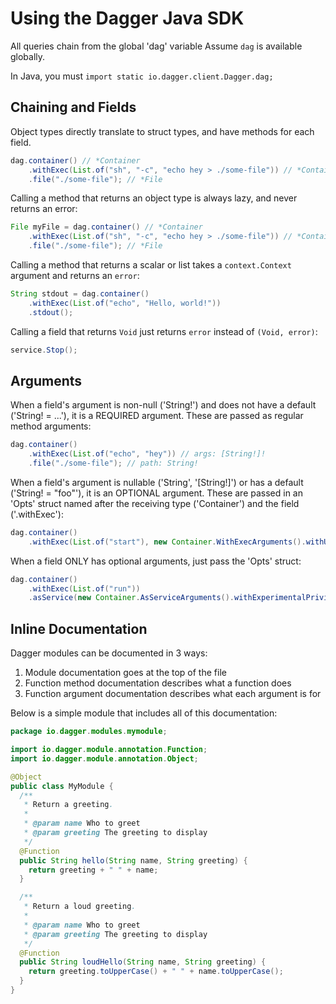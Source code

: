 # Using the Dagger Java SDK

All queries chain from the global 'dag' variable
Assume `dag` is available globally.

In Java, you must `import static io.dagger.client.Dagger.dag;`

## Chaining and Fields

Object types directly translate to struct types, and have methods for each field.

```java
dag.container() // *Container
    .withExec(List.of("sh", "-c", "echo hey > ./some-file")) // *Container
    .file("./some-file"); // *File
```

Calling a method that returns an object type is always lazy, and never returns
an error:

```java
File myFile = dag.container() // *Container
    .withExec(List.of("sh", "-c", "echo hey > ./some-file")) // *Container
    .file("./some-file"); // *File
```

Calling a method that returns a scalar or list takes a `context.Context`
argument and returns an `error`:

```java
String stdout = dag.container()
    .withExec(List.of("echo", "Hello, world!"))
    .stdout();
```

Calling a field that returns `Void` just returns `error` instead of `(Void, error)`:

```java
service.Stop();
```

## Arguments

When a field's argument is non-null ('String!') and does not have a default
('String! = ...'), it is a REQUIRED argument. These are passed as regular
method arguments:

```java
dag.container()
    .withExec(List.of("echo", "hey")) // args: [String!]!
    .file("./some-file"); // path: String!
```

When a field's argument is nullable ('String', '[String!]') or has a default
('String! = "foo"'), it is an OPTIONAL argument. These are passed in an 'Opts'
struct named after the receiving type ('Container') and the field ('.withExec'):

```java
dag.container()
    .withExec(List.of("start"), new Container.WithExecArguments().withUseEntrypoint(true));
```

When a field ONLY has optional arguments, just pass the 'Opts' struct:

```java
dag.container()
    .withExec(List.of("run"))
    .asService(new Container.AsServiceArguments().withExperimentalPrivilegedNesting(true));
```

## Inline Documentation

Dagger modules can be documented in 3 ways:
1. Module documentation goes at the top of the file
2. Function method documentation describes what a function does
3. Function argument documentation describes what each argument is for

Below is a simple module that includes all of this documentation:

```java
package io.dagger.modules.mymodule;

import io.dagger.module.annotation.Function;
import io.dagger.module.annotation.Object;

@Object
public class MyModule {
  /**
   * Return a greeting.
   *
   * @param name Who to greet
   * @param greeting The greeting to display
   */
  @Function
  public String hello(String name, String greeting) {
    return greeting + " " + name;
  }

  /**
   * Return a loud greeting.
   *
   * @param name Who to greet
   * @param greeting The greeting to display
   */
  @Function
  public String loudHello(String name, String greeting) {
    return greeting.toUpperCase() + " " + name.toUpperCase();
  }
}
```
